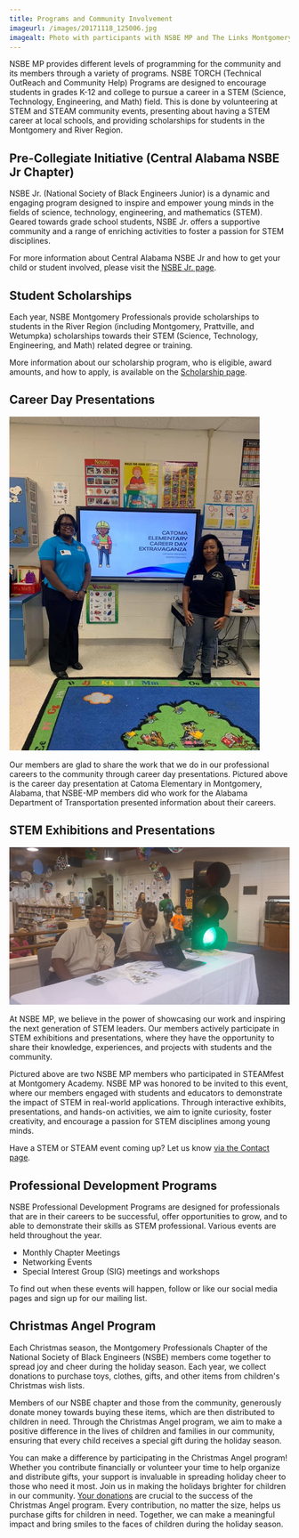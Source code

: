 ```yaml
---
title: Programs and Community Involvement
imageurl: /images/20171118_125006.jpg
imagealt: Photo with participants with NSBE MP and The Links Montgomery Chapter
---
```


NSBE MP provides different levels of programming for the community and its members through a variety of programs.
NSBE TORCH (Technical OutReach and Community Help) 
Programs are designed to encourage students in grades K-12 and college to pursue a career in a
STEM (Science, Technology, Engineering, and Math) field. This is done by volunteering at STEM and STEAM community events, presenting about having a STEM career at local schools, and providing scholarships for students in the Montgomery and River Region.

## Pre-Collegiate Initiative (Central Alabama NSBE Jr Chapter)

NSBE Jr. (National Society of Black Engineers Junior) is a dynamic and engaging program designed 
to inspire and empower young minds in the fields of science, technology, engineering, and mathematics (STEM).
Geared towards grade school students, NSBE Jr. offers a supportive community and a range of enriching 
activities to foster a passion for STEM disciplines.

For more information about Central Alabama NSBE Jr and how to get your child or student involved, please visit the [NSBE Jr. page](/nsbejr).

## Student Scholarships

Each year, NSBE Montgomery Professionals provide scholarships to students in the River Region (including Montgomery, Prattville, and Wetumpka) scholarships
towards their STEM (Science, Technology, Engineering, and Math) related degree or training.

More information about our scholarship program, who is eligible, award amounts, and how to apply, is available on the 
[Scholarship page](/scholarship).

## Career Day Presentations

<div class="text-center pageimage">
<img src="/images/careerday.jpg" class="pageimage"
alt="Two of NSBE MP members participating in Career Day at Catoma Elementary, a Montgomery Public School">
</div>

Our members are glad to share the work that we do in our professional careers to the
community through career day presentations. Pictured above is the career day presentation at 
Catoma Elementary in Montgomery, Alabama, that NSBE-MP members did who work for the
Alabama Department of Transportation presented information about their careers.

## STEM Exhibitions and Presentations

<div class="text-center pageimage">
<img src="/images/stempresentations.jpg" class="pageimage"
alt="NSBE MP Members at STEAMFest at Montgomery Academy">
</div>

At NSBE MP, we believe in the power of showcasing our work and inspiring the next generation of STEM leaders. Our members actively participate in STEM exhibitions and presentations, where they have the opportunity to share their knowledge, experiences, and projects with students and the community.

Pictured above are two NSBE MP members who participated in STEAMfest at Montgomery Academy. NSBE MP was honored to be invited to this event, where our members engaged with students and educators to demonstrate the impact of STEM in real-world applications. Through interactive exhibits, presentations, and hands-on activities, we aim to ignite curiosity, foster creativity, and encourage a passion for STEM disciplines among young minds.

Have a STEM or STEAM event coming up? Let us know [via the Contact page](/contact).

## Professional Development Programs

NSBE Professional Development Programs are designed for professionals that are in their careers to
be successful, offer opportunities to grow, and to able to demonstrate their skills as STEM
professional. Various events are held throughout the year.

* Monthly Chapter Meetings
* Networking Events
* Special Interest Group (SIG) meetings and workshops

To find out when these events will happen, follow or like our social media pages and sign up for our
mailing list.

## Christmas Angel Program

Each Christmas season, the Montgomery Professionals Chapter of the National Society of Black Engineers (NSBE) members come together to spread joy and cheer during the holiday season. Each year, we collect donations to purchase toys, clothes, gifts, and other items from children's Christmas wish lists.

Members of our NSBE chapter and those from the community, generously donate money towards buying these items, which are then distributed to children in need. Through the Christmas Angel program, we aim to make a positive difference in the lives of children and families in our community, ensuring that every child receives a special gift during the holiday season.

You can make a difference by participating in the Christmas Angel program! Whether you contribute financially or volunteer your time to help organize and distribute gifts, your support is invaluable in spreading holiday cheer to those who need it most. Join us in making the holidays brighter for children in our community.
[Your donations](/donate) are crucial to the success of the Christmas Angel 
program. Every contribution, no matter the size, helps us purchase gifts for children in need. 
Together, we can make a meaningful impact and bring smiles to the faces of children during the holiday season.
